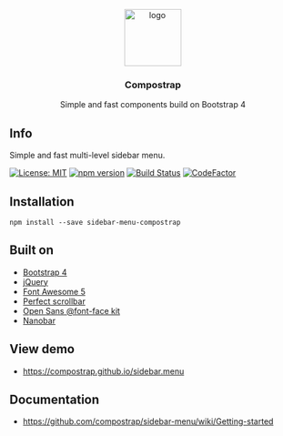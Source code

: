 <p align="center">
  <img src="https://avatars0.githubusercontent.com/u/50230834?s=400&u=3551f498f489486fb0ee563171d5fb2d43892a17&v=4" width="100" alt="logo">
</p>

<h3 align="center">Compostrap</h3>
<p align="center">Simple and fast components build on Bootstrap 4</p>

## Info
Simple and fast multi-level sidebar menu.

[![License: MIT](https://img.shields.io/badge/License-MIT-yellow.svg)](https://raw.githubusercontent.com/compostrap/sidebar-menu/master/license.md)
[![npm version](https://badge.fury.io/js/sidebar-menu-compostrap.svg)](https://badge.fury.io/js/sidebar-menu-compostrap)
[![Build Status](https://travis-ci.com/compostrap/sidebar-menu.svg?branch=master)](https://travis-ci.com/compostrap/sidebar-menu)
[![CodeFactor](https://www.codefactor.io/repository/github/compostrap/sidebar-menu/badge)](https://www.codefactor.io/repository/github/compostrap/sidebar-menu)

## Installation
```
npm install --save sidebar-menu-compostrap
```

## Built on

- [Bootstrap 4](https://getbootstrap.com)
- [jQuery](https://jquery.com)
- [Font Awesome 5](https://fontawesome.com)
- [Perfect scrollbar](https://github.com/mdbootstrap/perfect-scrollbar)
- [Open Sans @font-face kit](https://github.com/FontFaceKit/open-sans)
- [Nanobar](https://github.com/jacoborus/nanobar)

## View demo

- https://compostrap.github.io/sidebar.menu

## Documentation
- https://github.com/compostrap/sidebar-menu/wiki/Getting-started
